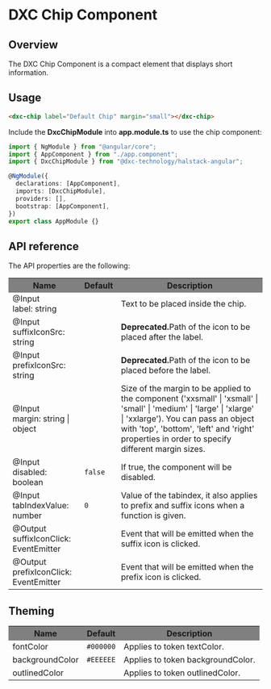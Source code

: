 # DXC Chip Component

## Overview

The DXC Chip Component is a compact element that displays short information.

## Usage

```html
<dxc-chip label="Default Chip" margin="small"></dxc-chip>
```

Include the **DxcChipModule** into **app.module.ts** to use the chip component:

```ts
import { NgModule } from "@angular/core";
import { AppComponent } from "./app.component";
import { DxcChipModule } from "@dxc-technology/halstack-angular";

@NgModule({
  declarations: [AppComponent],
  imports: [DxcChipModule],
  providers: [],
  bootstrap: [AppComponent],
})
export class AppModule {}
```

## API reference

The API properties are the following:

<table>
  <tr style="background-color: grey">
    <th>Name</th>
    <th>Default</th>
    <th>Description</th>
  </tr>
  <tr>
    <td>@Input<br>label: string</td>
    <td></td>
    <td>Text to be placed inside the chip.</td>
  </tr>
  <tr>
    <td>@Input<br>suffixIconSrc: string</td>
    <td></td>
    <td><b>Deprecated.</b>Path of the icon to be placed after the label.</td>
  </tr>
  <tr>
    <td>@Input<br>prefixIconSrc: string</td>
    <td></td>
    <td><b>Deprecated.</b>Path of the icon to be placed before the label.</td>
  </tr>
  <tr>
    <td>@Input<br>margin: string | object</td>
    <td></td>
    <td>
      Size of the margin to be applied to the component ('xxsmall' | 'xsmall' |
      'small' | 'medium' | 'large' | 'xlarge' | 'xxlarge'). You can pass an
      object with 'top', 'bottom', 'left' and 'right' properties in order to
      specify different margin sizes.
    </td>
  </tr>
  <tr>
    <td>@Input<br>disabled: boolean</td>
    <td><code>false</code></td>
    <td>
      If true, the component will be disabled.
    </td>
  </tr>
  <tr>
    <td>@Input<br>tabIndexValue: number</td>
    <td><code>0</code></td>
    <td>
      Value of the tabindex, it also applies to prefix and suffix icons when a function is given.
    </td>
  </tr>
  <tr>
    <td>@Output<br>suffixIconClick: EventEmitter</td>
    <td></td>
    <td>
     Event that will be emitted when the suffix icon is clicked.
    </td>
  </tr>
  <tr>
    <td>@Output<br>prefixIconClick: EventEmitter</td>
    <td></td>
    <td>
      Event that will be emitted when the prefix icon is clicked.
    </td>
  </tr>
</table>

## Theming

<table>
    <tr style="background-color: grey">
        <th>Name</th>
        <th>Default</th>
        <th>Description</th>
    </tr>
    <tr>
        <td>fontColor</td>
        <td><code>#000000</code></td>
        <td>Applies to token textColor.</td>
    </tr>
    <tr>
        <td>backgroundColor</td>
        <td><code>#EEEEEE</code></td>
        <td>Applies to token backgroundColor.</td>
    </tr>
    <tr>
        <td>outlinedColor</td>
        <td></td>
        <td>Applies to token outlinedColor.</td>
    </tr>
</table>
